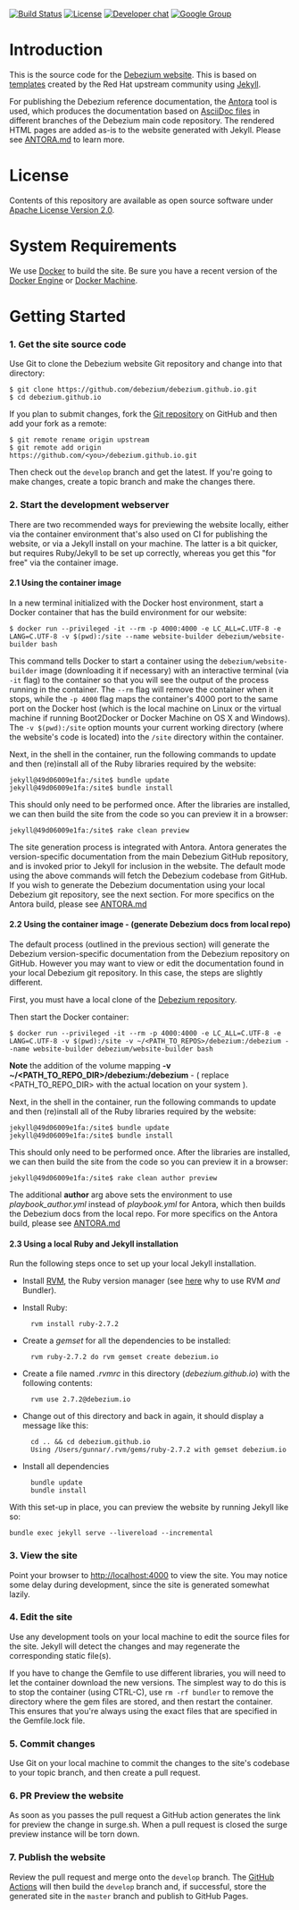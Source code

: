 [![Build Status](https://github.com/debezium/debezium.github.io/actions/workflows/gh-pages-deployment.yml/badge.svg?branch=develop)](https://github.com/debezium/debezium.github.io/actions/workflows/gh-pages-deployment.yml)
[![License](http://img.shields.io/:license-apache%202.0-brightgreen.svg)](http://www.apache.org/licenses/LICENSE-2.0.html)
[![Developer chat](https://img.shields.io/badge/chat-devs-brightgreen.svg)](https://debezium.zulipchat.com/#narrow/stream/302533-dev)
[![Google Group](https://img.shields.io/:mailing%20list-debezium-brightgreen.svg)](https://groups.google.com/forum/#!forum/debezium)

# Introduction

This is the source code for the [Debezium website](https://debezium.io/). This is based on [templates](https://github.com/rhmwes/community-theme) created by the Red Hat upstream community using [Jekyll](https://jekyllrb.com/).

For publishing the Debezium reference documentation, the [Antora](https://antora.org/) tool is used,
which produces the documentation based on [AsciiDoc files](https://github.com/debezium/debezium/tree/master/documentation) in different branches of the Debezium main code repository.
The rendered HTML pages are added as-is to the website generated with Jekyll.
Please see [ANTORA.md](./ANTORA.md) to learn more.

# License

Contents of this repository are available as open source software under [Apache License Version 2.0](./LICENSE.txt).

# System Requirements

We use [Docker](http://docker.com) to build the site. Be sure you have a recent version of the [Docker Engine](http://docs.docker.com/engine/installation/) or [Docker Machine](http://docs.docker.com/toolbox).

# Getting Started

### 1. Get the site source code

Use Git to clone the Debezium website Git repository and change into that directory:

    $ git clone https://github.com/debezium/debezium.github.io.git
    $ cd debezium.github.io

If you plan to submit changes, fork the [Git repository](http://github.com/debezium/debezium.github.io) on GitHub and then add your fork as a remote:

    $ git remote rename origin upstream
    $ git remote add origin https://github.com/<you>/debezium.github.io.git

Then check out the `develop` branch and get the latest. If you're going to make changes, create a topic branch and make the changes there.

### 2. Start the development webserver

There are two recommended ways for previewing the website locally, either via the container environment that's also used on CI for publishing the website, or via a Jekyll install on your machine.
The latter is a bit quicker, but requires Ruby/Jekyll to be set up correctly, whereas you get this "for free" via the container image.

#### 2.1 Using the container image

In a new terminal initialized with the Docker host environment, start a Docker container that has the build environment for our website:

    $ docker run --privileged -it --rm -p 4000:4000 -e LC_ALL=C.UTF-8 -e LANG=C.UTF-8 -v $(pwd):/site --name website-builder debezium/website-builder bash

This command tells Docker to start a container using the `debezium/website-builder` image (downloading it if necessary) with an interactive terminal (via `-it` flag) to the container so that you will see the output of the process running in the container. The `--rm` flag will remove the container when it stops, while the `-p 4000` flag maps the container's 4000 port to the same port on the Docker host (which is the local machine on Linux or the virtual machine if running Boot2Docker or Docker Machine on OS X and Windows). The `-v $(pwd):/site` option mounts your current working directory (where the website's code is located) into the `/site` directory within the container.

Next, in the shell in the container, run the following commands to update and then (re)install all of the Ruby libraries required by the website:

    jekyll@49d06009e1fa:/site$ bundle update
    jekyll@49d06009e1fa:/site$ bundle install

This should only need to be performed once. After the libraries are installed, we can then build the site from the code so you can preview it in a browser:

    jekyll@49d06009e1fa:/site$ rake clean preview
    
The site generation process is integrated with Antora.  Antora generates the version-specific documentation from the main Debezium GitHub repository, and is invoked prior to Jekyll for inclusion in the website.  The default mode using the above commands will fetch the Debezium codebase from GitHub.  If you wish to generate the Debezium documentation using your local Debezium git repository, see the next section. For more specifics on the Antora build, please see [ANTORA.md](./ANTORA.md)

#### 2.2 Using the container image - (generate Debezium docs from local repo)

The default process (outlined in the previous section) will generate the Debezium version-specific documentation from the Debezium repository on GitHub.  However you may want to view or edit the documentation found in your local Debezium git repository.  In this case, the steps are slightly different.

First, you must have a local clone of the [Debezium repository](https://github.com/debezium/debezium).

Then start the Docker container:

    $ docker run --privileged -it --rm -p 4000:4000 -e LC_ALL=C.UTF-8 -e LANG=C.UTF-8 -v $(pwd):/site -v ~/<PATH_TO_REPOS>/debezium:/debezium --name website-builder debezium/website-builder bash

**Note** the addition of the volume mapping **-v ~/<PATH_TO_REPO_DIR>/debezium:/debezium**  -  ( replace <PATH_TO_REPO_DIR> with the actual location on your system ).

Next, in the shell in the container, run the following commands to update and then (re)install all of the Ruby libraries required by the website:

    jekyll@49d06009e1fa:/site$ bundle update
    jekyll@49d06009e1fa:/site$ bundle install

This should only need to be performed once. After the libraries are installed, we can then build the site from the code so you can preview it in a browser:

    jekyll@49d06009e1fa:/site$ rake clean author preview

The additional **author** arg above sets the environment to use *playbook_author.yml* instead of *playbook.yml* for Antora, which then builds the Debezium docs from the local repo. For more specifics on the Antora build, please see [ANTORA.md](./ANTORA.md)

#### 2.3 Using a local Ruby and Jekyll installation

Run the following steps once to set up your local Jekyll installation.

* Install [RVM](https://rvm.io/), the Ruby version manager
(see [here](http://bootstrap.me.uk/2016/10/07/ruby-rvm-gemsets-and-bundler.html) why to use RVM _and_ Bundler).
* Install Ruby:

        rvm install ruby-2.7.2

* Create a _gemset_ for all the dependencies to be installed:

        rvm ruby-2.7.2 do rvm gemset create debezium.io

* Create a file named _.rvmrc_ in this directory (_debezium.github.io_) with the following contents:

        rvm use 2.7.2@debezium.io

* Change out of this directory and back in again, it should display a message like this:

        cd .. && cd debezium.github.io
        Using /Users/gunnar/.rvm/gems/ruby-2.7.2 with gemset debezium.io

* Install all dependencies

        bundle update
        bundle install

With this set-up in place, you can preview the website by running Jekyll like so:

    bundle exec jekyll serve --livereload --incremental

### 3. View the site

Point your browser to [http://localhost:4000](http://localhost:4000) to view the site. You may notice some delay during development, since the site is generated somewhat lazily.

### 4. Edit the site

Use any development tools on your local machine to edit the source files for the site.
Jekyll will detect the changes and may regenerate the corresponding static file(s).

If you have to change the Gemfile to use different libraries, you will need to let the container download the new versions. The simplest way to do this is to stop the container (using CTRL-C), use `rm -rf bundler` to remove the directory where the gem files are stored, and then restart the container. This ensures that you're always using the exact files that are specified in the Gemfile.lock file.

### 5. Commit changes

Use Git on your local machine to commit the changes to the site's codebase to your topic branch, and then create a pull request.


### 6. PR Preview the website

As soon as you passes the pull request a GitHub action generates the link for preview the change in surge.sh. When a pull request is closed the surge preview instance will be torn down.
### 7. Publish the website

Review the pull request and merge onto the `develop` branch. The [GitHub Actions](https://github.com/features/actions) will then build the `develop` branch and, if successful, store the generated site in the `master` branch and publish to GitHub Pages.
